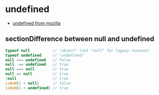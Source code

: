 # undefined

- [undefined from mozilla](https://developer.mozilla.org/en-US/docs/Web/JavaScript/Reference/Global_Objects/undefined)

## sectionDifference between null and undefined

```js
typeof null          // "object" (not "null" for legacy reasons)
typeof undefined     // "undefined"
null === undefined   // false
null  == undefined   // true
null === null        // true
null == null         // true
!null                // true
isNaN(1 + null)      // false
isNaN(1 + undefined) // true
```